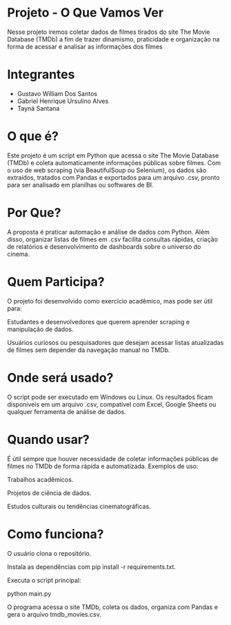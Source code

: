 # Projeto - O Que Vamos Ver
Nesse projeto iremos coletar dados de filmes tirados do site The Movie Database (TMDb) a fim de trazer dinamismo, praticidade e organização na forma de acessar e analisar as informações dos filmes 
# Integrantes
- Gustavo William Dos Santos
- Gabriel Henrique Ursulino Alves
- Tayná Santana

# O que é?
Este projeto é um script em Python que acessa o site The Movie Database (TMDb) e coleta automaticamente informações públicas sobre filmes.
Com o uso de web scraping (via BeautifulSoup ou Selenium), os dados são extraídos, tratados com Pandas e exportados para um arquivo .csv, pronto para ser analisado em planilhas ou softwares de BI.
# Por Que?
A proposta é praticar automação e análise de dados com Python.
Além disso, organizar listas de filmes em .csv facilita consultas rápidas, criação de relatórios e desenvolvimento de dashboards sobre o universo do cinema.
# Quem Participa? 
O projeto foi desenvolvido como exercício acadêmico, mas pode ser útil para:

Estudantes e desenvolvedores que querem aprender scraping e manipulação de dados.

Usuários curiosos ou pesquisadores que desejam acessar listas atualizadas de filmes sem depender da navegação manual no TMDb.
# Onde será usado?
O script pode ser executado em Windows ou Linux.
Os resultados ficam disponíveis em um arquivo .csv, compatível com Excel, Google Sheets ou qualquer ferramenta de análise de dados.
# Quando usar?
É útil sempre que houver necessidade de coletar informações públicas de filmes no TMDb de forma rápida e automatizada.
Exemplos de uso:

Trabalhos acadêmicos.

Projetos de ciência de dados.

Estudos culturais ou tendências cinematográficas.
# Como funciona?
O usuário clona o repositório.

Instala as dependências com pip install -r requirements.txt.

Executa o script principal:

python main.py


O programa acessa o site TMDb, coleta os dados, organiza com Pandas e gera o arquivo tmdb_movies.csv.
